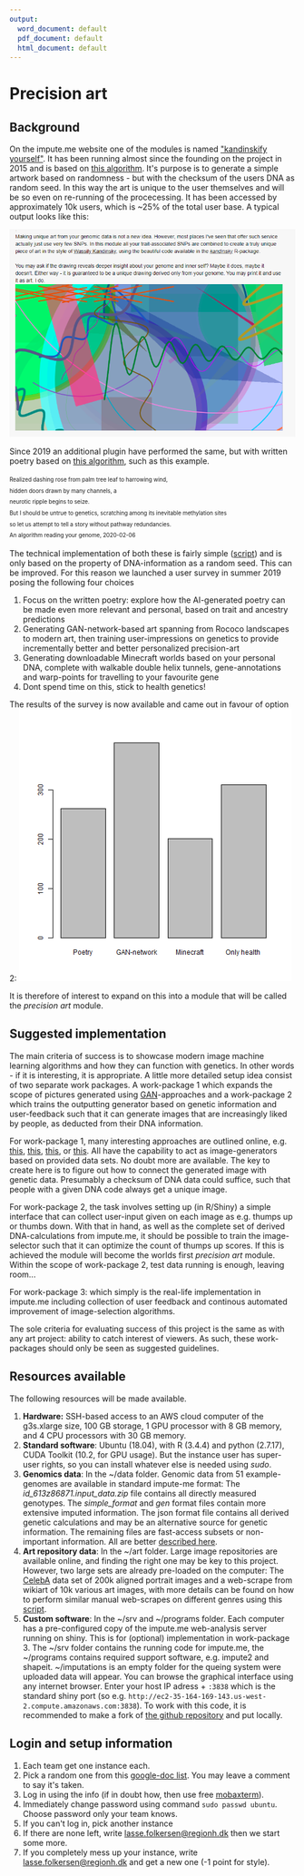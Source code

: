 ```yaml
---
output:
  word_document: default
  pdf_document: default
  html_document: default
---
```

# Precision art


## Background

On the impute.me website one of the modules is named ["kandinskify yourself"](https://www.impute.me/kandinsky/). It has been running almost since the founding on the project in 2015 and is based on [this algorithm](http://giorasimchoni.com/2017/07/30/2017-07-30-data-paintings-the-kandinsky-package/). It's  purpose is to generate a simple artwork based on randomness - but with the checksum of the users DNA as random seed. In this way the art is unique to the user themselves and will be so even on re-running of the procecessing. It has been accessed by approximately 10k users, which is ~25% of the total user base. A typical output looks like this:

![A screenshot of the output of the current kandinskify algorithm](2020-02-26_plotting_interest_levels/2020-02-26_kandinskify_screenshot.PNG)


Since 2019 an additional plugin have performed the same, but with written poetry based on [this algorithm](https://github.com/schollz/poetry-generator), such as this example.

<sup><sub>
Realized dashing rose from palm tree leaf to harrowing wind,  
hidden doors drawn by many channels, a  
neurotic ripple begins to seize.  
But I should be untrue to genetics, scratching among its inevitable methylation sites  
so let us attempt to tell a story without pathway redundancies.  
An algorithm reading your genome, 2020-02-06
</sup></sub>


The technical implementation of both these is fairly simple ([script](https://github.com/lassefolkersen/impute-me/blob/master/kandinsky/server.R)) and is only based on the property of DNA-information as a random seed. This can be improved. For this reason we launched a user survey in summer 2019 posing the following four choices

1. Focus on the written poetry: explore how the AI-generated poetry can be made even more relevant and personal, based on trait and ancestry predictions
2. Generating GAN-network-based art spanning from Rococo landscapes to modern art, then training user-impressions on genetics to provide incrementally better and better personalized precision-art
3. Generating downloadable Minecraft worlds based on your personal DNA, complete with walkable double helix tunnels, gene-annotations and warp-points for travelling to your favourite gene
4. Dont spend time on this, stick to health genetics!


The results of the survey is now available and came out in favour of option 2:
![Results of survey of users of the kandinskify module](2020-02-26_plotting_interest_levels/2020-02-26_survey_results.png)

It is therefore of interest to expand on this into a module that will be called the  _precision art_ module.




## Suggested implementation

The main criteria of success is to showcase modern image machine learning algorithms and how they can function with genetics. In other words - if it is interesting, it is appropriate. A little more detailed setup idea consist of two separate work packages. A work-package 1 which expands the scope of pictures generated using [GAN](https://en.wikipedia.org/wiki/Generative_adversarial_network)-approaches and a work-package 2 which trains the outputting generator based on genetic information and user-feedback such that it can generate images that are increasingly liked by people, as deducted from their DNA information. 


For work-package 1, many interesting approaches are outlined online, e.g. [this](https://github.com/robbiebarrat/art-DCGAN), [this](https://towardsdatascience.com/image-generator-drawing-cartoons-with-generative-adversarial-networks-45e814ca9b6b), [this](https://towardsdatascience.com/generative-adversarial-networks-gans-2231c5943b11), 
or [this](https://github.com/gsurma/image_generator/blob/master/ImageGeneratorDCGAN.ipynb). All have the capability to act as image-generators based on provided data sets. No doubt more are available. The key to create here is to figure out how to connect the generated image with genetic data. Presumably a checksum of DNA data could suffice, such that people with a given DNA code always get a unique image.


For work-package 2, the task involves setting up (in R/Shiny) a simple interface that can collect user-input given on each image as e.g. thumps up or thumbs down. With that in hand, as well as the complete set of derived DNA-calculations from impute.me, it should be possible to train the image-selector such that it can optimize the count of thumps up scores. If this is achieved the module will become the worlds first _precision art_ module. Within the scope of work-package 2, test data running is enough, leaving room...


For work-package 3: which simply is the real-life implementation in impute.me including collection of user feedback and continous automated improvement of image-selection algorithms.


The sole criteria for evaluating success of this project is the same as with any art project: ability to catch interest of viewers. As such, these work-packages should only be seen as suggested guidelines. 



## Resources available

The following resources will be made available.

1. **Hardware:** SSH-based access to an AWS cloud computer of the g3s.xlarge size, 100 GB storage, 1 GPU processor with 8 GB memory, and 4 CPU processors with 30 GB memory.
1. **Standard software**: Ubuntu (18.04), with R (3.4.4) and python (2.7.17), CUDA Toolkit (10.2, for GPU usage). But the instance user has super-user rights, so you can install whatever else is needed using *sudo*.
1. **Genomics data**: In the ~/data folder. Genomic data from 51 example-genomes are available in standard impute-me format: The *id_613z86871.input_data.zip* file contains all directly measured genotypes. The *simple_format* and *gen* format files contain more extensive imputed information. The json format file contains all derived genetic calculations and may be an alternative source for genetic information. The remaining files are fast-access subsets or non-important information. All are better [described here](https://github.com/lassefolkersen/impute-me/blob/master/README.md#part-1-downloads-descriptions).
1. **Art repository data**: In the ~/art folder. Large image repositories are available online, and finding the right one may be key to this project. However, two large sets are already pre-loaded on the computer: The [CelebA](http://mmlab.ie.cuhk.edu.hk/projects/CelebA.html) data set of 200k aligned portrait images and a web-scrape from wikiart of 10k various art images, with more details can be found on how to perform similar manual web-scrapes on different genres using this [script](2020-04-02_scraping_images/2020-04-02_scraping_images.R).
1. **Custom software**: In the ~/srv and ~/programs folder. Each computer has a pre-configured copy of the impute.me web-analysis server running on shiny. This is for (optional) implementation in work-package 3. The ~/srv folder contains the running code for impute.me, the ~/programs contains required support software, e.g. impute2 and shapeit. ~/imputations is an empty folder for the queing system were uploaded data will appear. You can browse the graphical interface using any internet browser. Enter your host IP adress + `:3838` which is the standard shiny port (so e.g. `http://ec2-35-164-169-143.us-west-2.compute.amazonaws.com:3838`). To work with this code, it is recommended to make a fork of [the github repository](https://github.com/lassefolkersen/impute-me) and put locally.



## Login and setup information

1. Each team get one instance each.
1. Pick a random one from this [google-doc list](https://docs.google.com/document/d/1SxpWxGaoEJ472v4Wscfy56g9CTE0BoILpr6iuWFN_58/edit?usp=sharing). You may leave a comment to say it's taken.
1. Log in using the info (if in doubt how, then use free [mobaxterm](https://www.youtube.com/watch?v=Diq9-b239vo)).
1. Immediately change password using command `sudo passwd ubuntu`. Choose password only your team knows.
1. If you can't log in, pick another instance
1. If there are none left, write lasse.folkersen@regionh.dk then we start some more.
1. If you completely mess up your instance, write lasse.folkersen@regionh.dk and get a new one (-1 point for style).
